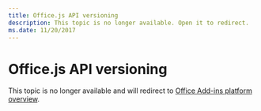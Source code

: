 ```yaml
---
title: Office.js API versioning 
description: This topic is no longer available. Open it to redirect.
ms.date: 11/20/2017 
---
```


# Office.js API versioning 

This topic is no longer available and will redirect to [Office Add-ins platform overview](../overview/office-add-ins.md).
